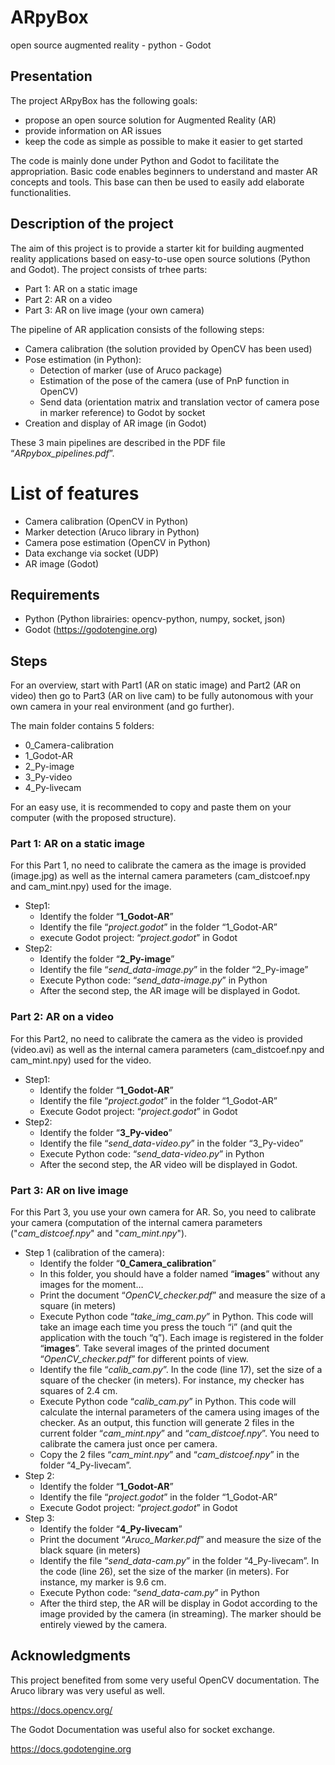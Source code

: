 # ARpyBox
open source augmented reality - python - Godot

## Presentation

The project ARpyBox has the following goals:
- propose an open source solution for Augmented Reality (AR)
- provide information on AR issues
- keep the code as simple as possible to make it easier to get started

The code is mainly done under Python and Godot to facilitate the appropriation.
Basic code enables beginners to understand and master AR concepts and tools.
This base can then be used to easily add elaborate functionalities.

## Description of the project

The aim of this project is to provide a starter kit for building augmented reality applications based on easy-to-use open source solutions (Python and Godot).
The project consists of trhee parts:
-   Part 1: AR on a static image
-   Part 2: AR on a video
-   Part 3: AR on live image (your own camera)

The pipeline of AR application consists of the following steps:
-   Camera calibration (the solution provided by OpenCV has been used)
-   Pose estimation (in Python):
    - Detection of marker (use of Aruco package)
    - Estimation of the pose of the camera (use of PnP function in OpenCV)
    - Send data (orientation matrix and translation vector of camera pose in marker reference) to Godot by socket
-   Creation and display of AR image (in Godot)

These 3 main pipelines are described in the PDF file “*ARpybox_pipelines.pdf*”.

# List of features

-   Camera calibration (OpenCV in Python)
-   Marker detection (Aruco library in Python)
-   Camera pose estimation (OpenCV in Python)
-   Data exchange via socket (UDP)
-   AR image (Godot)

## Requirements
-   Python (Python librairies: opencv-python, numpy, socket, json)
-   Godot (https://godotengine.org)

## Steps
For an overview, start with Part1 (AR on static image) and Part2 (AR on video) then go to Part3 (AR on live cam) to be fully autonomous with your own camera in your real environment (and go further).

The main folder contains 5 folders:
-   0_Camera-calibration
-   1_Godot-AR
-   2_Py-image
-   3_Py-video
-   4_Py-livecam

For an easy use, it is recommended to copy and paste them on your computer (with the proposed structure).

### Part 1: AR on a static image
For this Part 1, no need to calibrate the camera as the image is provided (image.jpg) as well as the internal camera parameters (cam_distcoef.npy and cam_mint.npy) used for the image.
-   Step1: 
    - Identify the folder “**1_Godot-AR**”
    - Identify the file “*project.godot*” in the folder “1_Godot-AR”
    - execute Godot project: “*project.godot*” in Godot
-   Step2: 
    - Identify the folder “**2_Py-image**”
    - Identify the file “*send_data-image.py*” in the folder “2_Py-image”
    - Execute Python code: “*send_data-image.py*” in Python
    - After the second step, the AR image will be displayed in Godot.

### Part 2: AR on a video
For this Part2, no need to calibrate the camera as the video is provided (video.avi) as well as the internal camera parameters (cam_distcoef.npy and cam_mint.npy) used for the video.
-   Step1: 
    - Identify the folder “**1_Godot-AR**”
    - Identify the file “*project.godot*” in the folder “1_Godot-AR”
    - Execute Godot project: “*project.godot*” in Godot
-   Step2: 
    - Identify the folder “**3_Py-video**”
    - Identify the file “*send_data-video.py*” in the folder “3_Py-video”
    - Execute Python code: “*send_data-video.py*” in Python
    - After the second step, the AR video will be displayed in Godot.

### Part 3: AR on live image
For this Part 3, you use your own camera for AR. So, you need to calibrate your camera (computation of the internal camera parameters ("*cam_distcoef.npy*" and "*cam_mint.npy*").
-   Step 1 (calibration of the camera):
    - Identify the folder “**0_Camera_calibration**”
    - In this folder, you should have a folder named “**images**” without any images for the moment…
    - Print the document “*OpenCV_checker.pdf*” and measure the size of a square (in meters)
    - Execute Python code “*take_img_cam.py*” in Python. This code will take an image each time you press the touch “i” (and quit the application with the touch “q”). Each image is registered in the folder “**images**”. Take several images of the printed document “*OpenCV_checker.pdf*” for different points of view.
    - Identify the file “*calib_cam.py*”. In the code (line 17), set the size of a square of the checker (in meters). For instance, my checker has squares of 2.4 cm.
    - Execute Python code “*calib_cam.py*” in Python. This code will calculate the internal parameters of the camera using images of the checker. As an output, this function will generate 2 files in the current folder “*cam_mint.npy*” and “*cam_distcoef.npy*”. You need to calibrate the camera just once per camera.
    - Copy the 2 files “*cam_mint.npy*” and “*cam_distcoef.npy*” in the folder “4_Py-livecam”. 
-   Step 2: 
    - Identify the folder “**1_Godot-AR**”
    - Identify the file “*project.godot*” in the folder “1_Godot-AR”
    - Execute Godot project: “*project.godot*” in Godot
-   Step 3: 
    - Identify the folder “**4_Py-livecam**”
    - Print the document “*Aruco_Marker.pdf*” and measure the size of the black square (in meters)
    - Identify the file “*send_data-cam.py*” in the folder “4_Py-livecam”. In the code (line 26), set the size of the marker (in meters). For instance, my marker is 9.6 cm.
    - Execute Python code: “*send_data-cam.py*” in Python
    - After the third step, the AR will be display in Godot according to the image provided by the camera (in streaming). The marker should be entirely viewed by the camera.

## Acknowledgments
This project benefited from some very useful OpenCV documentation. The Aruco library was very useful as well.

https://docs.opencv.org/

The Godot Documentation was useful also for socket exchange.

https://docs.godotengine.org 
